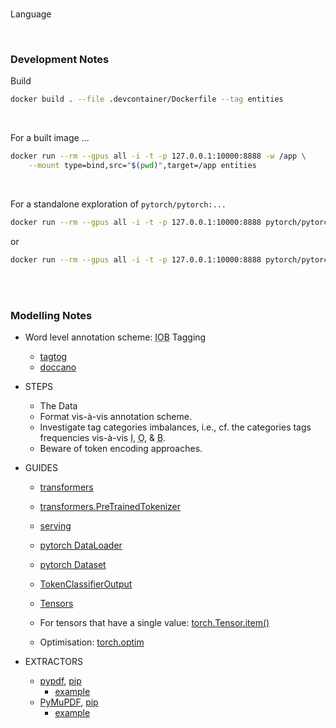 <br>

Language

<br>

### Development Notes

Build

```bash
docker build . --file .devcontainer/Dockerfile --tag entities
```

<br>

For a built image ...

```bash
docker run --rm --gpus all -i -t -p 127.0.0.1:10000:8888 -w /app \
    --mount type=bind,src="$(pwd)",target=/app entities
```

<br>

For a standalone exploration of `pytorch/pytorch:...`

```bash
docker run --rm --gpus all -i -t -p 127.0.0.1:10000:8888 pytorch/pytorch:2.2.2-cuda12.1-cudnn8-runtime
```

or

```bash
docker run --rm --gpus all -i -t -p 127.0.0.1:10000:8888 pytorch/pytorch:2.2.2-cuda12.1-cudnn8-devel
```

<br>
<br>

### Modelling Notes

* Word level annotation scheme: <abbr title="Inside, Outside, Beginning">IOB</abbr> Tagging
  * [tagtog](https://docs.tagtog.com)
  * [doccano](https://github.com/doccano/doccano)

* STEPS
  * The Data
  * Format vis-à-vis annotation scheme.
  * Investigate tag categories imbalances, i.e., cf. the categories tags frequencies vis-à-vis <abbr title="inside">I</abbr>, <abbr title="outside">O</abbr>, & <abbr title="beginning">B</abbr>.
  * Beware of token encoding approaches.

* GUIDES
  * [transformers](https://huggingface.co/docs/transformers/index)
  * [transformers.PreTrainedTokenizer](https://huggingface.co/docs/transformers/v4.41.3/en/main_classes/tokenizer#transformers.PreTrainedTokenizer.__call__)
  * [serving](https://medium.com/@anthonyproctor/how-to-use-ollama-an-introduction-to-efficient-ai-model-serving-43870d5ae62c)
  * [pytorch DataLoader](https://pytorch.org/docs/stable/data.html#torch.utils.data.DataLoader)
  * [pytorch Dataset](https://pytorch.org/docs/stable/data.html#torch.utils.data.Dataset)
  * [TokenClassifierOutput](https://huggingface.co/docs/transformers/main_classes/output#transformers.modeling_outputs.TokenClassifierOutput)

  * [Tensors](https://pytorch.org/docs/stable/tensors.html)
  * For tensors that have a single value: [torch.Tensor.item()](https://pytorch.org/docs/stable/generated/torch.Tensor.item.html#torch.Tensor.item)

  * Optimisation: [torch.optim](https://pytorch.org/docs/stable/optim.html#module-torch.optim)

* EXTRACTORS
  * [pypdf](https://pypdf.readthedocs.io/en/stable/user/extract-text.html), [pip](https://pypi.org/project/pypdf/)
    * [example](https://www.geeksforgeeks.org/extract-text-from-pdf-file-using-python/)
  * [PyMuPDF](https://pymupdf.readthedocs.io/en/latest/), [pip](https://pypi.org/project/PyMuPDF/)
    * [example](https://www.geeksforgeeks.org/extract-text-from-pdf-file-using-python/)

<br>
<br>

<br>
<br>

<br>
<br>

<br>
<br>
